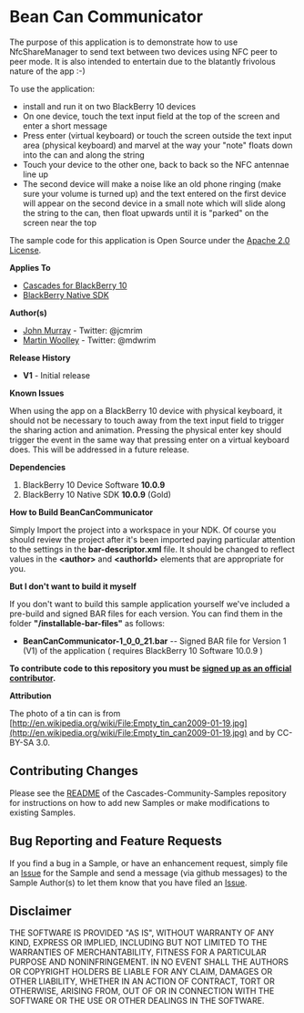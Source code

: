 # Bean Can Communicator

The purpose of this application is to demonstrate how to use NfcShareManager to send text between two devices using NFC peer to peer mode. It is also intended to entertain due to the blatantly frivolous nature of the app :-) 

To use the application:

* install and run it on two BlackBerry 10 devices
* On one device, touch the text input field at the top of the screen and enter a short message
* Press enter (virtual keyboard) or touch the screen outside the text input area (physical keyboard) and marvel at the way your "note" floats down into the can and along the string
* Touch your device to the other one, back to back so the NFC antennae line up
* The second device will make a noise like an old phone ringing (make sure your volume is turned up) and the text entered on the first device will appear on the second device in a small note which will slide along the string to the can, then float upwards until it is "parked" on the screen near the top


The sample code for this application is Open Source under 
the [Apache 2.0 License](http://www.apache.org/licenses/LICENSE-2.0.html).

**Applies To**

* [Cascades for BlackBerry 10](https://developer.blackberry.com/cascades/)
* [BlackBerry Native SDK](http://developer.blackberry.com/native/)

**Author(s)** 

* [John Murray](https://github.com/jcmurray) - Twitter: @jcmrim
* [Martin Woolley](https://github.com/mdwoolley) - Twitter: @mdwrim


**Release History**

* **V1** - Initial release

**Known Issues**

When using the app on a BlackBerry 10 device with physical keyboard, it should not be necessary to touch away from the text input field to trigger the sharing action and animation. Pressing the physical enter key should trigger the event in the same way that pressing enter on a virtual keyboard does. This will be addressed in a future release.

**Dependencies**

1. BlackBerry 10 Device Software **10.0.9**
1. BlackBerry 10 Native SDK **10.0.9** (Gold)

**How to Build BeanCanCommunicator**

Simply Import the project into a workspace in your NDK. Of course you should review the project after it's been imported paying particular attention to the settings in the **bar-descriptor.xml** file. It should be changed to reflect values in the **&lt;author&gt;** and **&lt;authorId&gt;** elements that are appropriate for you.
 
**But I don't want to build it myself**

If you don't want to build this sample application yourself we've included a 
pre-build and signed BAR files for each version. You can find them in the 
folder **"/installable-bar-files"** as follows:

* **BeanCanCommunicator-1\_0\_0\_21.bar** -- Signed BAR file for Version 1 (V1) of the application ( requires BlackBerry 10 Software 10.0.9 )

**To contribute code to this repository you must be [signed up as an 
official contributor](http://blackberry.github.com/howToContribute.html).**

**Attribution**

The photo of a tin can is from [http://en.wikipedia.org/wiki/File:Empty_tin_can2009-01-19.jpg](http://en.wikipedia.org/wiki/File:Empty_tin_can2009-01-19.jpg) and by CC-BY-SA 3.0. 

## Contributing Changes

Please see the [README](https://github.com/blackberry/Cascades-Community-Samples/blob/master/README.md) 
of the Cascades-Community-Samples repository for instructions on how to add new Samples or 
make modifications to existing Samples.


## Bug Reporting and Feature Requests

If you find a bug in a Sample, or have an enhancement request, simply file 
an [Issue](https://github.com/blackberry/Cascades-Community-Samples/issues) for 
the Sample and send a message (via github messages) to the Sample Author(s) to let 
them know that you have filed an [Issue](https://github.com/blackberry/Cascades-Community-Samples/issues).


## Disclaimer

THE SOFTWARE IS PROVIDED "AS IS", WITHOUT WARRANTY OF ANY KIND, EXPRESS OR IMPLIED, INCLUDING 
BUT NOT LIMITED TO THE WARRANTIES OF MERCHANTABILITY, FITNESS FOR A PARTICULAR PURPOSE 
AND NONINFRINGEMENT. IN NO EVENT SHALL THE AUTHORS OR COPYRIGHT HOLDERS BE LIABLE FOR 
ANY CLAIM, DAMAGES OR OTHER LIABILITY, WHETHER IN AN ACTION OF CONTRACT, TORT OR 
OTHERWISE, ARISING FROM, OUT OF OR IN CONNECTION WITH THE SOFTWARE OR THE USE OR 
OTHER DEALINGS IN THE SOFTWARE.